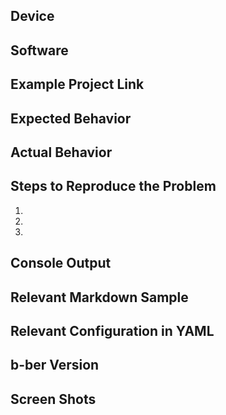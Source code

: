 ## Device

## Software

## Example Project Link

## Expected Behavior

## Actual Behavior

## Steps to Reproduce the Problem

  1.
  2.
  3.

## Console Output

## Relevant Markdown Sample

## Relevant Configuration in YAML

## b-ber Version
  
## Screen Shots
